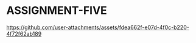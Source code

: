 # ASSIGNMENT-FIVE

https://github.com/user-attachments/assets/fdea662f-e07d-4f0c-b220-4f72f62ab189

